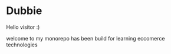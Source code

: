 # Dubbie

Hello visitor :)

welcome to my monorepo has been build for learning eccomerce technologies
